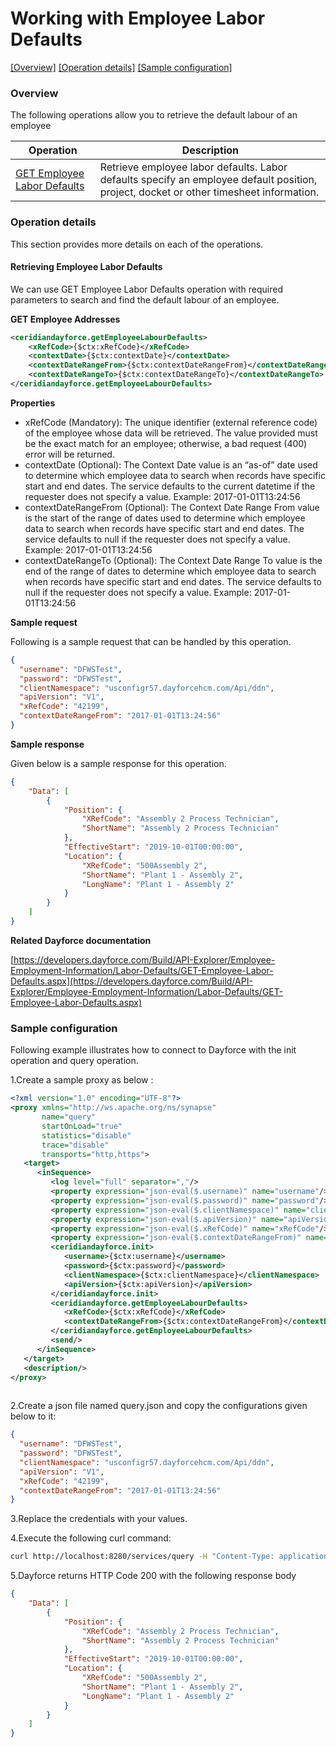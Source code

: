 # Working with Employee Labor Defaults

[[Overview]](#overview)  [[Operation details]](#operation-details)  [[Sample configuration]](#sample-configuration)

### Overview 

The following operations allow you to retrieve the default labour of an employee

| Operation | Description |
| ------------- |-------------|
|[GET Employee Labor Defaults](#retrieving-employee-labour-defaults)| Retrieve employee labor defaults. Labor defaults specify an employee default position, project, docket or other timesheet information. |

### Operation details

This section provides more details on each of the operations.

#### Retrieving Employee Labor Defaults
We can use GET Employee Labor Defaults operation with required parameters to search and find the default labour of an employee.

**GET Employee Addresses**
```xml
<ceridiandayforce.getEmployeeLabourDefaults>
    <xRefCode>{$ctx:xRefCode}</xRefCode>
    <contextDate>{$ctx:contextDate}</contextDate>
    <contextDateRangeFrom>{$ctx:contextDateRangeFrom}</contextDateRangeFrom>
    <contextDateRangeTo>{$ctx:contextDateRangeTo}</contextDateRangeTo>
</ceridiandayforce.getEmployeeLabourDefaults>
```

**Properties**

* xRefCode (Mandatory): The unique identifier (external reference code) of the employee whose data will be retrieved. The value provided must be the exact match for an employee; otherwise, a bad request (400) error will be returned.
* contextDate (Optional): The Context Date value is an “as-of” date used to determine which employee data to search when records have specific start and end dates. The service defaults to the current datetime if the requester does not specify a value. Example: 2017-01-01T13:24:56
* contextDateRangeFrom (Optional): The Context Date Range From value is the start of the range of dates used to determine which employee data to search when records have specific start and end dates. The service defaults to null if the requester does not specify a value. Example: 2017-01-01T13:24:56
* contextDateRangeTo (Optional): The Context Date Range To value is the end of the range of dates to determine which employee data to search when records have specific start and end dates. The service defaults to null if the requester does not specify a value. Example: 2017-01-01T13:24:56

**Sample request**

Following is a sample request that can be handled by this operation.

```json
{
  "username": "DFWSTest",
  "password": "DFWSTest",
  "clientNamespace": "usconfigr57.dayforcehcm.com/Api/ddn",
  "apiVersion": "V1",
  "xRefCode": "42199",
  "contextDateRangeFrom": "2017-01-01T13:24:56"
}
```

**Sample response**

Given below is a sample response for this operation.

```json
{
    "Data": [
        {
            "Position": {
                "XRefCode": "Assembly 2 Process Technician",
                "ShortName": "Assembly 2 Process Technician"
            },
            "EffectiveStart": "2019-10-01T00:00:00",
            "Location": {
                "XRefCode": "500Assembly 2",
                "ShortName": "Plant 1 - Assembly 2",
                "LongName": "Plant 1 - Assembly 2"
            }
        }
    ]
}
```

**Related Dayforce documentation**

[https://developers.dayforce.com/Build/API-Explorer/Employee-Employment-Information/Labor-Defaults/GET-Employee-Labor-Defaults.aspx](https://developers.dayforce.com/Build/API-Explorer/Employee-Employment-Information/Labor-Defaults/GET-Employee-Labor-Defaults.aspx)

### Sample configuration

Following example illustrates how to connect to Dayforce with the init operation and query operation.

1.Create a sample proxy as below :
```xml
<?xml version="1.0" encoding="UTF-8"?>
<proxy xmlns="http://ws.apache.org/ns/synapse"
       name="query"
       startOnLoad="true"
       statistics="disable"
       trace="disable"
       transports="http,https">
   <target>
      <inSequence>
         <log level="full" separator=","/>
         <property expression="json-eval($.username)" name="username"/>
         <property expression="json-eval($.password)" name="password"/>
         <property expression="json-eval($.clientNamespace)" name="clientNamespace"/>
         <property expression="json-eval($.apiVersion)" name="apiVersion"/>
         <property expression="json-eval($.xRefCode)" name="xRefCode"/>
         <property expression="json-eval($.contextDateRangeFrom)" name="contextDateRangeFrom"/>
         <ceridiandayforce.init>
            <username>{$ctx:username}</username>
            <password>{$ctx:password}</password>
            <clientNamespace>{$ctx:clientNamespace}</clientNamespace>
            <apiVersion>{$ctx:apiVersion}</apiVersion>
         </ceridiandayforce.init>
         <ceridiandayforce.getEmployeeLabourDefaults>
            <xRefCode>{$ctx:xRefCode}</xRefCode>
            <contextDateRangeFrom>{$ctx:contextDateRangeFrom}</contextDateRangeFrom>
         </ceridiandayforce.getEmployeeLabourDefaults>
         <send/>
      </inSequence>
   </target>
   <description/>
</proxy>
                                
```

2.Create a json file named query.json and copy the configurations given below to it:

```json
{
  "username": "DFWSTest",
  "password": "DFWSTest",
  "clientNamespace": "usconfigr57.dayforcehcm.com/Api/ddn",
  "apiVersion": "V1",
  "xRefCode": "42199",
  "contextDateRangeFrom": "2017-01-01T13:24:56"
}
```
3.Replace the credentials with your values.

4.Execute the following curl command:

```bash
curl http://localhost:8280/services/query -H "Content-Type: application/json" -d @query.json
```
5.Dayforce returns HTTP Code 200 with the following response body

```json
{
    "Data": [
        {
            "Position": {
                "XRefCode": "Assembly 2 Process Technician",
                "ShortName": "Assembly 2 Process Technician"
            },
            "EffectiveStart": "2019-10-01T00:00:00",
            "Location": {
                "XRefCode": "500Assembly 2",
                "ShortName": "Plant 1 - Assembly 2",
                "LongName": "Plant 1 - Assembly 2"
            }
        }
    ]
}
```
